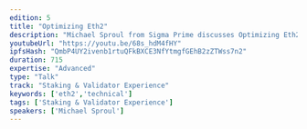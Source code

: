 ```yaml
---
edition: 5
title: "Optimizing Eth2"
description: "Michael Sproul from Sigma Prime discusses Optimizing Eth2."
youtubeUrl: "https://youtu.be/68s_hdM4fHY"
ipfsHash: "QmbP4UY2ivenb1rtuQFkBXCE3NfYtmgfGEhB2zZTWss7n2"
duration: 715
expertise: "Advanced"
type: "Talk"
track: "Staking & Validator Experience"
keywords: ['eth2','technical']
tags: ['Staking & Validator Experience']
speakers: ['Michael Sproul']
---
```

